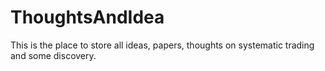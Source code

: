 # ThoughtsAndIdea
This is the place to store all ideas, papers, thoughts on systematic trading and some discovery. 

